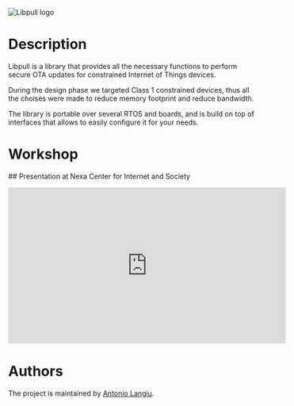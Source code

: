 ![Libpull logo](https://github.com/AntonioLangiu/libpull/raw/master/libpull.png)

# Description

Libpull is a library that provides all the necessary functions
to perform secure OTA updates for constrained Internet of Things
devices.

During the design phase we targeted Class 1 constrained devices,
thus all the choises were made to reduce memory footprint and
reduce bandwidth.

The library is portable over several RTOS and boards, and is build
on top of interfaces that allows to easily configure it for 
your needs.

# Workshop

## Presentation at Nexa Center for Internet and Society

<iframe width="560" height="315" src="https://www.youtube.com/embed/zAg-dyzmKbw" frameborder="0" allow="autoplay; encrypted-media" allowfullscreen></iframe>

# Authors

The project is maintained by [Antonio Langiu](https://github.com/AntonioLangiu).
